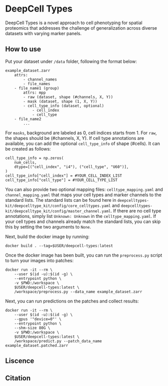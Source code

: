 # DeepCell Types

DeepCell Types is a novel approach to cell phenotyping for spatial proteomics that addresses the challenge of generalization across diverse datasets with varying marker panels. 


## How to use

Put your dataset under `/data` folder, following the format below:
```
example_dataset.zarr
    attrs: 
        - channel_names
        - file_names
    - file_name1 (group)
        attrs: mpp
        - raw (dataset, shape (#channels, X, Y))
        - mask (dataset, shape (1, X, Y))
        - cell_type_info (dataset, optional)
            - cell_index
            - cell_type
    - file_name2
        ...
```

For `masks`, background are labeled as 0, cell indices starts from 1. For `raw`, the shapes should be (#channels, X, Y). If cell type annotations are available, you can add the optional `cell_type_info` of shape (#cells). It can be created as follows:
```
cell_type_info = np.zeros(
    num_cells,
    dtype=[("cell_index", "i4"), ("cell_type", "U60")],
)
cell_type_info["cell_index"] = #YOUR_CELL_INDEX_LIST
cell_type_info["cell_type"] = #YOUR_CELL_TYPE_LIST
```

You can also provide two optional mapping files: `celltype_mapping.yaml` and `channel_mapping.yaml` that maps your cell types and marker channels to the standard lists. The standard lists can be found here in `deepcelltypes-kit/deepcelltype_kit/config/core_celltypes.yaml` and `deepcelltypes-kit/deepcelltype_kit/config/master_channel.yaml`. If there are no cell type annotations, simply list `Unknown: Unknown` in the `celltype_mapping.yaml`. If your cell types and channels already match the standard lists, you can skip this by setting the two arguments to `None`.



Next, build the docker image by running:
```
docker build . --tag=$USER/deepcell-types:latest
```

Once the docker image has been built, you can run the `preprocess.py` script to turn your images into patches:
```
docker run -it --rm \
    --user $(id -u):$(id -g) \
    --entrypoint python \
    -v $PWD:/workspace \
    $USER/deepcell-types:latest \
    /workspace/preprocess.py --data_name example_dataset.zarr
```

Next, you can run predictions on the patches and collect results:
```
docker run -it --rm \
    --user $(id -u):$(id -g) \
    --gpus '"device=0"' \
    --entrypoint python \
    --shm-size 80G \
    -v $PWD:/workspace \
    $USER/deepcell-types:latest \
    /workspace/predict.py --patch_data_name example_dataset.patched.zarr
```

## Liscence


## Citation

